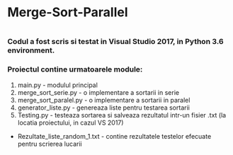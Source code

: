 # Merge-Sort-Parallel
#
### Codul a fost scris si testat in Visual Studio 2017, in Python 3.6 environment. 
### Proiectul contine urmatoarele module:
1. main.py - modulul principal
2. merge_sort_serie.py - o implementare a sortarii in serie 
3. merge_sort_paralel.py - o implementare a sortarii in paralel
4. generator_liste.py - genereaza liste pentru testarea sortarii
5. Testing.py - testeaza sortarea si salveaza rezultatul intr-un fisier .txt (la locatia proiectului, in cazul VS 2017)

* Rezultate_liste_random_1.txt - contine rezultatele testelor efecuate pentru scrierea lucarii 
